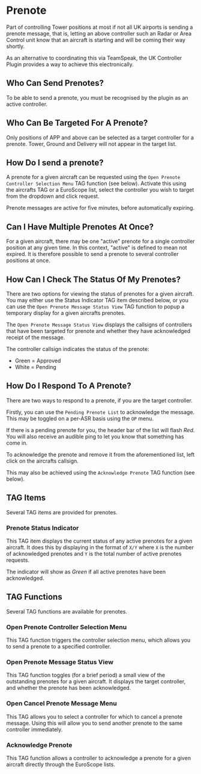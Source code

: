 # Prenote

Part of controlling Tower positions at most if not all UK airports is sending a prenote message, that is, letting an above controller such an Radar or Area Control unit know that an aircraft is starting and will be coming their way shortly.

As an alternative to coordinating this via TeamSpeak, the UK Controller Plugin provides a way to achieve this electronically.

## Who Can Send Prenotes?

To be able to send a prenote, you must be recognised by the plugin as an active controller.

## Who Can Be Targeted For A Prenote?

Only positions of APP and above can be selected as a target controller for a prenote. Tower, Ground and Delivery
will not appear in the target list.

## How Do I send a prenote?

A prenote for a given aircraft can be requested using the `Open Prenote Controller Selection Menu` TAG function (see below).
Activate this using the aircrafts TAG or a EuroScope list, select the controller you wish to target from the dropdown and
click request.

Prenote messages are active for five minutes, before automatically expiring.

## Can I Have Multiple Prenotes At Once?

For a given aircraft, there may be one "active" prenote for a single controller position at any given time.
In this context, "active" is defined to mean not expired. It is therefore possible to send a prenote to several controller positions at once.

## How Can I Check The Status Of My Prenotes?

There are two options for viewing the status of prenotes for a given aircraft. You may either use the Status Indicator
TAG item described below, or you can use the `Open Prenote Message Status View` TAG function to popup
a temporary display for a given aircrafts prenotes.

The `Open Prenote Message Status View` displays the callsigns of controllers that have been targeted for prenote and
whether they have acknowledged receipt of the message.

The controller callsign indicates the status of the prenote:

- Green = Approved
- White = Pending

## How Do I Respond To A Prenote?

There are two ways to respond to a prenote, if you are the target controller.

Firstly, you can use the `Pending Prenote List` to acknowledge the message.
This may be toggled on a per-ASR basis using the `OP` menu.

If there is a pending prenote for you, the header bar of the list will flash *_Red_*. You will also receive
an audible ping to let you know that something has come in.

To acknowledge the prenote and remove it from the aforementioned list, left click on the aircrafts callsign.

This may also be achieved using the `Acknowledge Prenote` TAG function (see below).

## TAG Items

Several TAG items are provided for prenotes.

### Prenote Status Indicator

This TAG item displays the current status of any active prenotes for a given aircraft. It does this by
displaying in the format of `X/Y` where `X` is the number of acknowledged prenotes and `Y` is the total number of active prenotes
requests.

The indicator will show as *_Green_* if all active prenotes have been acknowledged.


## TAG Functions

Several TAG functions are available for prenotes.

### Open Prenote Controller Selection Menu

This TAG function triggers the controller selection menu, which allows you to send a prenote to a specified
controller.

### Open Prenote Message Status View

This TAG function toggles (for a brief period) a small view of the outstanding prenotes for a given
aircraft. It displays the target controller, and whether the prenote has been acknowledged.

### Open Cancel Prenote Message Menu

This TAG allows you to select a controller for which to cancel a prenote message. Using this will allow you to send
another prenote to the same controller immediately.

### Acknowledge Prenote

This TAG function allows a controller to acknowledge a prenote for a given aircraft directly through the EuroScope
lists.
